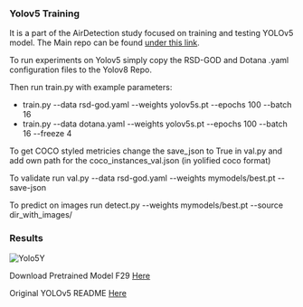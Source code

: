 ### Yolov5 Training

It is a part of the AirDetection study focused on training and testing YOLOv5 model. The Main repo can be found [under this link](https://github.com/theATM/AirDetection).

To run experiments on Yolov5 simply copy the RSD-GOD and Dotana .yaml configuration files to the Yolov8 Repo.

Then run train.py with example parameters: 
* train.py --data rsd-god.yaml --weights yolov5s.pt --epochs 100 --batch 16
* train.py --data dotana.yaml --weights yolov5s.pt --epochs 100 --batch 16 --freeze 4

To get COCO styled metricies change the save_json to True in val.py and add own path for the coco_instances_val.json (in yolified coco format)

To validate run val.py --data rsd-god.yaml --weights mymodels/best.pt --save-json

To predict on images run detect.py --weights mymodels/best.pt --source dir_with_images/

### Results

![Yolo5Y](https://github.com/user-attachments/assets/d1a72b42-f7aa-4968-b435-8a2214e2d8f2)


Download Pretrained Model F29 [Here](https://drive.google.com/file/d/1FSccHMgBY9TrLokY8GxcW_k-VhXIzbIr/view?usp=sharing)

Original YOLOv5 README [Here](README_ORIGINAL.md)
